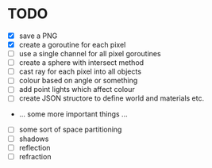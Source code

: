 # TODO

- [x] save a PNG
- [x] create a goroutine for each pixel
- [ ] use a single channel for all pixel goroutines
- [ ] create a sphere with intersect method
- [ ] cast ray for each pixel into all objects
- [ ] colour based on angle or something
- [ ] add point lights which affect colour
- [ ] create JSON structore to define world and materials etc.
- ... some more important things ...
- [ ] some sort of space partitioning
- [ ] shadows
- [ ] reflection
- [ ] refraction